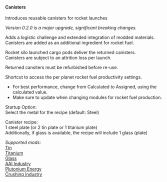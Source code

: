#### Canisters
Introduces reusable canisters for rocket launches  

*Version 0.2.0 is a major upgrade, significant breaking changes.*  

Adds a logistic challenge and extended integration of modded materials.  
Canisters are added as an additional ingredient for rocket fuel.  

Rocket silo launched cargo pods deliver the returned canisters.  
Canisters are subject to an attrition loss per launch.  

Returned cansiters must be refurbished before re-use.  

Shortcut to access the per planet rocket fuel productivity settings.  
* For best performance, change from Calculated to Assigned, using the calculated value.  
* Make sure to update when changing modules for rocket fuel production.  

Startup Option:  
Select the metal for the recipe (default: Steel)  

Canister recipe:  
1 steel plate (or 2 tin plate or 1 titanium plate)  
Additionally, if glass is available, the recipe will include 1 glass (plate)  

*Supported mods:*  
[Tin](https://mods.factorio.com/mod/bztin)  
[Titanium](https://mods.factorio.com/mod/bztitanium)  
[Glass](https://mods.factorio.com/mod/Glass)  
[AAI Industry](https://mods.factorio.com/mod/aai-industry)  
[Plutonium Energy](https://mods.factorio.com/mod/PlutoniumEnergy)  
[Crushing Industry](https://mods.factorio.com/mod/crushing-industry)
